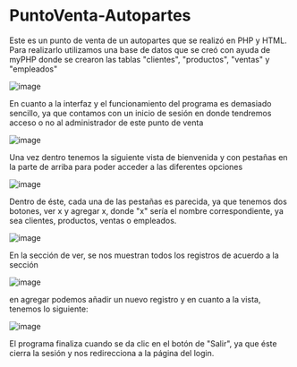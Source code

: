 # PuntoVenta-Autopartes
Este es un punto de venta de un autopartes que se realizó en PHP y HTML.
Para realizarlo utilizamos una base de datos que se creó con ayuda de myPHP donde se crearon las tablas "clientes", "productos", "ventas" y "empleados"

![image](https://github.com/Elizabeth140702/PuntoVenta-Autopartes/assets/84193277/fa88e5c4-b9bc-41b4-839d-8a26883fa617)


En cuanto a la interfaz y el funcionamiento del programa es demasiado sencillo, ya que contamos con un inicio de sesión en donde tendremos acceso o no al administrador de este punto de venta

![image](https://github.com/Elizabeth140702/PuntoVenta-Autopartes/assets/84193277/697717b7-e3ba-4016-840e-d9133c810d45)

Una vez dentro tenemos la siguiente vista de bienvenida y con pestañas en la parte de arriba para poder acceder a las diferentes opciones

![image](https://github.com/Elizabeth140702/PuntoVenta-Autopartes/assets/84193277/60a665ac-ee98-44ff-9706-440f130a065b)

Dentro de éste, cada una de las pestañas es parecida, ya que tenemos dos botones, ver x y agregar x, donde "x" sería el nombre correspondiente, ya sea clientes, productos, ventas o empleados.

![image](https://github.com/Elizabeth140702/PuntoVenta-Autopartes/assets/84193277/d8701681-7487-44bb-809c-5478b54ce1a5)

En la sección de ver, se nos muestran todos los registros de acuerdo a la sección 

![image](https://github.com/Elizabeth140702/PuntoVenta-Autopartes/assets/84193277/cbea59f3-6e54-46be-966a-4242b490aa3f)

en agregar podemos añadir un nuevo registro y en cuanto a la vista, tenemos lo siguiente:

![image](https://github.com/Elizabeth140702/PuntoVenta-Autopartes/assets/84193277/36545113-9627-4392-8baa-c589616c8fbc)

El programa finaliza cuando se da clic en el botón de "Salir", ya que éste cierra la sesión y nos redirecciona a la página del login.
